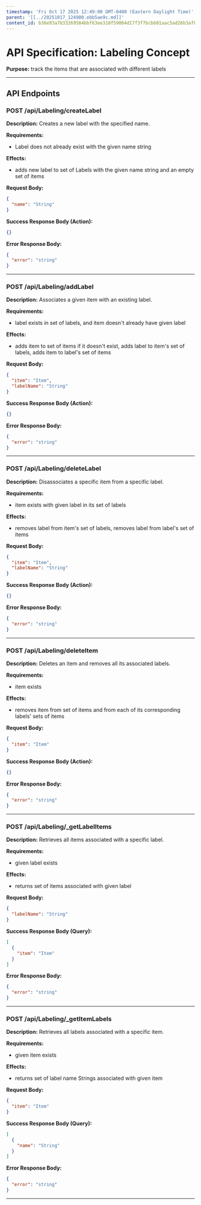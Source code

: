 ```yaml
---
timestamp: 'Fri Oct 17 2025 12:49:00 GMT-0400 (Eastern Daylight Time)'
parent: '[[../20251017_124900.ebb5ae9c.md]]'
content_id: b36e93a7b33269584bbf63ee318f59004d17f3f7bcb601aac5ad26b3afb9b251
---
```


# API Specification: Labeling Concept

**Purpose:** track the items that are associated with different labels

***

## API Endpoints

### POST /api/Labeling/createLabel

**Description:** Creates a new label with the specified name.

**Requirements:**

* Label does not already exist with the given name string

**Effects:**

* adds new label to set of Labels with the given name string and an empty set of items

**Request Body:**

```json
{
  "name": "String"
}
```

**Success Response Body (Action):**

```json
{}
```

**Error Response Body:**

```json
{
  "error": "string"
}
```

***

### POST /api/Labeling/addLabel

**Description:** Associates a given item with an existing label.

**Requirements:**

* label exists in set of labels, and item doesn't already have given label

**Effects:**

* adds item to set of items if it doesn't exist, adds label to item's set of labels, adds item to label's set of items

**Request Body:**

```json
{
  "item": "Item",
  "labelName": "String"
}
```

**Success Response Body (Action):**

```json
{}
```

**Error Response Body:**

```json
{
  "error": "string"
}
```

***

### POST /api/Labeling/deleteLabel

**Description:** Disassociates a specific item from a specific label.

**Requirements:**

* item exists with given label in its set of labels

**Effects:**

* removes label from item's set of labels, removes label from label's set of items

**Request Body:**

```json
{
  "item": "Item",
  "labelName": "String"
}
```

**Success Response Body (Action):**

```json
{}
```

**Error Response Body:**

```json
{
  "error": "string"
}
```

***

### POST /api/Labeling/deleteItem

**Description:** Deletes an item and removes all its associated labels.

**Requirements:**

* item exists

**Effects:**

* removes item from set of items and from each of its corresponding labels' sets of items

**Request Body:**

```json
{
  "item": "Item"
}
```

**Success Response Body (Action):**

```json
{}
```

**Error Response Body:**

```json
{
  "error": "string"
}
```

***

### POST /api/Labeling/\_getLabelItems

**Description:** Retrieves all items associated with a specific label.

**Requirements:**

* given label exists

**Effects:**

* returns set of items associated with given label

**Request Body:**

```json
{
  "labelName": "String"
}
```

**Success Response Body (Query):**

```json
[
  {
    "item": "Item"
  }
]
```

**Error Response Body:**

```json
{
  "error": "string"
}
```

***

### POST /api/Labeling/\_getItemLabels

**Description:** Retrieves all labels associated with a specific item.

**Requirements:**

* given item exists

**Effects:**

* returns set of label name Strings associated with given item

**Request Body:**

```json
{
  "item": "Item"
}
```

**Success Response Body (Query):**

```json
[
  {
    "name": "String"
  }
]
```

**Error Response Body:**

```json
{
  "error": "string"
}
```

***
